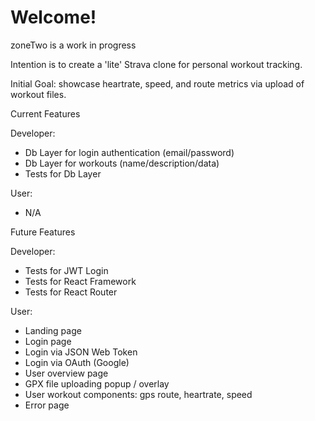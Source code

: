 # Welcome!

zoneTwo is a work in progress

Intention is to create a 'lite' Strava clone for personal workout tracking.

Initial Goal: showcase heartrate, speed, and route metrics via upload of workout files.

Current Features

Developer:

- Db Layer for login authentication (email/password)
- Db Layer for workouts (name/description/data)
- Tests for Db Layer

User:

- N/A

Future Features

Developer:

- Tests for JWT Login
- Tests for React Framework
- Tests for React Router

User:

- Landing page
- Login page
- Login via JSON Web Token
- Login via OAuth (Google)
- User overview page
- GPX file uploading popup / overlay
- User workout components: gps route, heartrate, speed
- Error page

